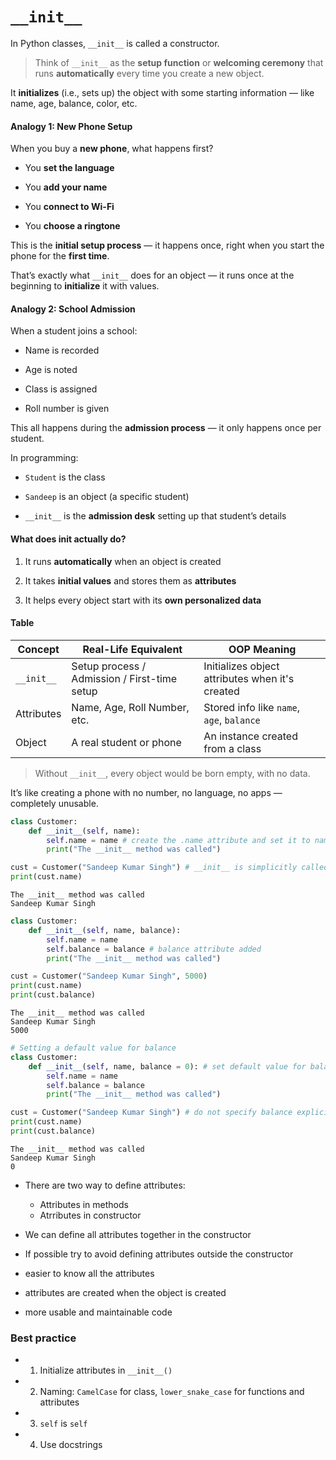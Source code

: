 # `__init__`

In Python classes, `__init__` is called a constructor.

> Think of `__init__` as the **setup function** or **welcoming ceremony** that runs **automatically** every time you create a new object.

It **initializes** (i.e., sets up) the object with some starting information — like name, age, balance, color, etc.

#### Analogy 1: New Phone Setup
When you buy a **new phone**, what happens first?

* You **set the language**

* You **add your name**

* You **connect to Wi-Fi**

* You **choose a ringtone**

This is the **initial setup process** — it happens once, right when you start the phone for the **first time**.

That’s exactly what `__init__` does for an object — it runs once at the beginning to **initialize** it with values.


#### Analogy 2: School Admission
When a student joins a school:

* Name is recorded

* Age is noted

* Class is assigned

* Roll number is given

This all happens during the **admission process** — it only happens once per student.

In programming:

* `Student` is the class

* `Sandeep` is an object (a specific student)

* `__init__` is the **admission desk** setting up that student’s details

#### What does __init__ actually do?
1. It runs **automatically** when an object is created

2. It takes **initial values** and stores them as **attributes**

3. It helps every object start with its **own personalized data**

#### Table
| Concept    | Real-Life Equivalent                         | OOP Meaning                                     |
| ---------- | -------------------------------------------- | ----------------------------------------------- |
| `__init__` | Setup process / Admission / First-time setup | Initializes object attributes when it's created |
| Attributes | Name, Age, Roll Number, etc.                 | Stored info like `name`, `age`, `balance`       |
| Object     | A real student or phone                      | An instance created from a class                |


> Without `__init__`, every object would be born empty, with no data.

It’s like creating a phone with no number, no language, no apps — completely unusable.


```python
class Customer:
    def __init__(self, name):
        self.name = name # create the .name attribute and set it to name parameter
        print("The __init__ method was called")
```


```python
cust = Customer("Sandeep Kumar Singh") # __init__ is simplicitly called
print(cust.name)
```

    The __init__ method was called
    Sandeep Kumar Singh
    


```python
class Customer:
    def __init__(self, name, balance):
        self.name = name
        self.balance = balance # balance attribute added
        print("The __init__ method was called")
```


```python
cust = Customer("Sandeep Kumar Singh", 5000)
print(cust.name)
print(cust.balance)
```

    The __init__ method was called
    Sandeep Kumar Singh
    5000
    


```python
# Setting a default value for balance
class Customer:
    def __init__(self, name, balance = 0): # set default value for balance
        self.name = name
        self.balance = balance
        print("The __init__ method was called")

cust = Customer("Sandeep Kumar Singh") # do not specify balance explicitly
print(cust.name)
print(cust.balance)
```

    The __init__ method was called
    Sandeep Kumar Singh
    0
    

* There are two way to define attributes:
    * Attributes in methods
    * Atrributes in constructor

* We can define all attributes together in the constructor
* If possible try to avoid defining attributes outside the constructor

* easier to know all the attributes
* attributes are created when the object is created
* more usable and maintainable code

### Best practice
- 1. Initialize attributes in `__init__()`
- 2. Naming: `CamelCase` for class, `lower_snake_case` for functions and attributes
- 3. `self` is `self`
- 4. Use docstrings
